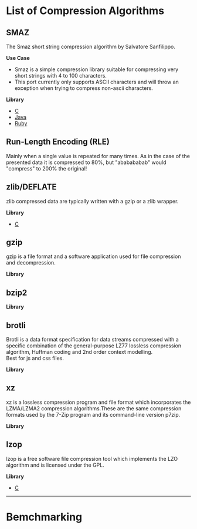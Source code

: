 # List of Compression Algorithms

## SMAZ
   The Smaz short string compression algorithm by Salvatore Sanfilippo.  

  __Use Case__
   - Smaz is a simple compression library suitable for compressing very short strings with 4 to 100 characters.  
   - This port currently only supports ASCII characters and will throw an exception when trying to compress non-ascii characters.  
 
  __Library__
   - [C](https://github.com/antirez/smaz)
   - [Java](https://github.com/RyanAD/jsmaz)
   - [Ruby](https://github.com/peterc/rsmaz)

##  Run-Length Encoding (RLE)
   Mainly when a single value is repeated for many times. As in the case of the presented data it is compressed to 80%, but "ababababab" would "compress" to 200% the original!
   
##  zlib/DEFLATE
   zlib compressed data are typically written with a gzip or a zlib wrapper.  

__Library__
- [C](https://github.com/madler/zlib)

## gzip
   gzip is a file format and a software application used for file compression and decompression. 

__Library__

## bzip2

__Library__


## brotli
   Brotli is a data format specification for data streams compressed with a specific combination of the general-purpose LZ77 lossless compression algorithm, Huffman coding and 2nd order context modelling.  
   Best for js and css files.

__Library__

## xz
   xz is a lossless compression program and file format which incorporates the LZMA/LZMA2 compression algorithms.These are the same compression formats used by the 7-Zip program and its command-line version p7zip. 

__Library__

## lzop
   lzop is a free software file compression tool which implements the LZO algorithm and is licensed under the GPL.

__Library__
- [C](https://www.lzop.org/)

___
# Bemchmarking 
